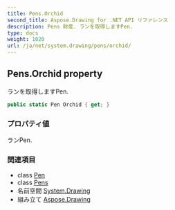 ```yaml
---
title: Pens.Orchid
second_title: Aspose.Drawing for .NET API リファレンス
description: Pens 財産. ランを取得しますPen.
type: docs
weight: 1020
url: /ja/net/system.drawing/pens/orchid/
---
```

## Pens.Orchid property

ランを取得しますPen.

```csharp
public static Pen Orchid { get; }
```

### プロパティ値

ランPen.

### 関連項目

* class [Pen](../../pen/)
* class [Pens](../)
* 名前空間 [System.Drawing](../../pens/)
* 組み立て [Aspose.Drawing](../../../)


